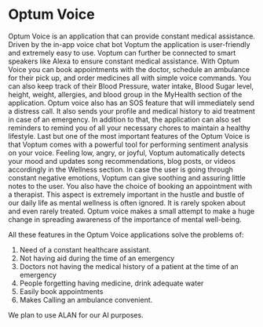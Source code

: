 # Optum Voice
Optum Voice is an application that can provide constant medical assistance. Driven by the in-app voice chat bot Voptum the application is user-friendly and extremely easy to use. Voptum can further be connected to smart speakers like Alexa to ensure constant medical assistance.
With Optum Voice you can book appointments with the doctor, schedule an ambulance for their pick up, and order medicines all with simple voice commands.
You can also keep track of their Blood Pressure, water intake, Blood Sugar level, height, weight, allergies, and blood group in the MyHealth section of the application.
Optum voice also has an SOS feature that will immediately send a distress call. It also sends your profile and medical history to aid treatment in case of an emergency.
In addition to that, the application can also set reminders to remind you of all your necessary chores to maintain a healthy lifestyle.
Last but one of the most important features of the Optum Voice is that Voptum comes with a powerful tool for performing sentiment analysis on your voice.  Feeling low, angry, or joyful, Voptum automatically detects your mood and updates song recommendations, blog posts, or videos accordingly in the Wellness section. In case the user is going through constant negative emotions, Voptum can give soothing and assuring little notes to the user. You also have the choice of booking an appointment with a therapist. This aspect is extremely important in the hustle and bustle of our daily life as mental wellness is often ignored. It is rarely spoken about and even rarely treated. Optum voice makes a small attempt to make a huge change in spreading awareness of the importance of mental well-being.  

All these features in the Optum Voice applications solve the problems of:
 1. Need of a constant healthcare assistant.
 2. Not having aid during the time of an emergency
 3. Doctors not having the medical history of a patient at the time of an emergency
 4. People forgetting having medicine, drink adequate water
 5. Easily book appointments
 6. Makes Calling an ambulance convenient.


We plan to use ALAN for our AI purposes.
